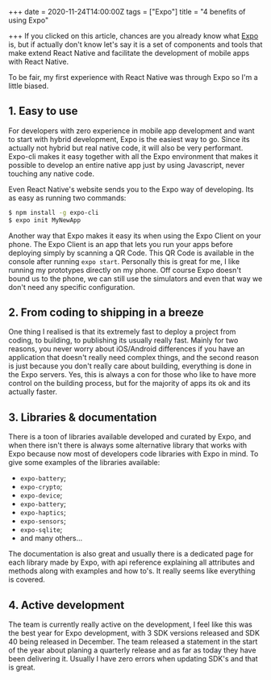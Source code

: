 +++
date = 2020-11-24T14:00:00Z
tags = ["Expo"]
title = "4 benefits of using Expo"

+++
If you clicked on this article, chances are you already know what  [Expo](https://expo.io/)  is, but if actually don't know let's say it is a set of components and tools that make extend React Native and facilitate the development of mobile apps with React Native.

To be fair, my first experience with React Native was through Expo so I'm a little biased.

## 1. Easy to use

For developers with zero experience in mobile app development and want to start with hybrid development, Expo is the easiest way to go. Since its actually not hybrid but real native code, it will also be very performant. Expo-cli makes it easy together with all the Expo environment that makes it possible to develop an entire native app just by using Javascript, never touching any native code.

Even React Native's website sends you to the Expo way of developing. Its as easy as running two commands:

```bash
$ npm install -g expo-cli
$ expo init MyNewApp
```

Another way that Expo makes it easy its when using the Expo Client on your phone. The Expo Client is an app that lets you run your apps before deploying simply by scanning a QR Code. This QR Code is available in the console after running `expo start`. Personally this is great for me, I like running my prototypes directly on my phone. Off course Expo doesn't bound us to the phone, we can still use the simulators and even that way we don't need any specific configuration.

## 2. From coding to shipping in a breeze

One thing I realised is that its extremely fast to deploy a project from coding, to building, to publishing its usually really fast. Mainly for two reasons, you never worry about iOS/Android differences if you have an application that doesn't really need complex things, and the second reason is just because you don't really care about building, everything is done in the Expo servers. Yes, this is always a con for those who like to have more control on the building process, but for the majority of apps its ok and its actually faster. 

## 3. Libraries & documentation

There is a toon of libraries available developed and curated by Expo, and when there isn't there is always some alternative library that works with Expo because now most of developers code libraries with Expo in mind. To give some examples of the libraries available:

- `expo-battery`;
- `expo-crypto`;
- `expo-device`;
- `expo-battery`;
- `expo-haptics`;
- `expo-sensors`;
- `expo-sqlite`;
- and many others...

The documentation is also great and usually there is a dedicated page for each library made by Expo, with api reference explaining all attributes and methods along with examples and how to's. It really seems like everything is covered.

## 4. Active development

The team is currently really active on the development, I feel like this was the best year for Expo development, with 3 SDK versions released and SDK 40 being released in December. The team released a statement in the start of the year about planing a quarterly release and as far as today they have been delivering it. Usually I have zero errors when updating SDK's and that is great.
